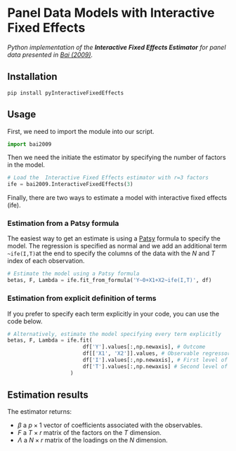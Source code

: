 # Panel Data Models with Interactive Fixed Effects
*Python implementation of the **Interactive Fixed Effects Estimator** for panel data presented in [Bai (2009)](https://onlinelibrary.wiley.com/doi/abs/10.3982/ECTA6135).*

## Installation
```pip install pyInteractiveFixedEffects```

## Usage
First, we need to import the module into our script. 
```python
import bai2009
```

Then we need the initiate the estimator by specifying the number of factors in the model. 
```python
# Load the  Interactive Fixed Effects estimator with r=3 factors
ife = bai2009.InteractiveFixedEffects(3)
```
Finally, there are two ways to estimate a model with interactive fixed effects (ife).

### Estimation from a Patsy formula
The easiest way to get an estimate is using a [Patsy](https://github.com/pydata/patsy) formula to specify the model. The regression is specified as normal and we add an additional term `~ife(I,T)`at the end to specify the columns of the data with the $N$ and $T$ index of each observation. 
```python
# Estimate the model using a Patsy formula
betas, F, Lambda = ife.fit_from_formula('Y~0+X1+X2~ife(I,T)', df)
```

### Estimation from explicit definition of terms
If you prefer to specify each term explicitly in your code, you can use the code below.

```python
# Alternatively, estimate the model specifying every term explicitly
betas, F, Lambda = ife.fit(
                        df['Y'].values[:,np.newaxis], # Outcome
                        df[['X1', 'X2']].values, # Observable regressors
                        df['I'].values[:,np.newaxis], # First level of the factor model (I)
                        df['T'].values[:,np.newaxis] # Second level of the factor model (T)
                    )
```
## Estimation results
The estimator returns:
* $\beta$ a $p\times 1$ vector of coefficients associated with the observables.
* $F$ a $T\times r$ matrix of the factors on the $T$ dimension.
* $\Lambda$ a $N\times r$ matrix of the loadings on the $N$ dimension.